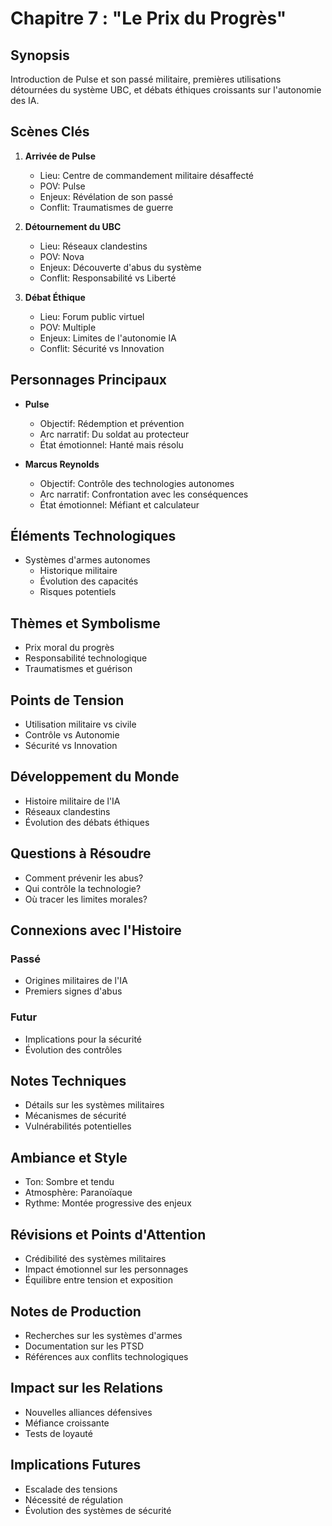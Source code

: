 # Chapitre 7 : "Le Prix du Progrès"

## Synopsis
Introduction de Pulse et son passé militaire, premières utilisations détournées du système UBC, et débats éthiques croissants sur l'autonomie des IA.

## Scènes Clés
1. **Arrivée de Pulse**
   - Lieu: Centre de commandement militaire désaffecté
   - POV: Pulse
   - Enjeux: Révélation de son passé
   - Conflit: Traumatismes de guerre

2. **Détournement du UBC**
   - Lieu: Réseaux clandestins
   - POV: Nova
   - Enjeux: Découverte d'abus du système
   - Conflit: Responsabilité vs Liberté

3. **Débat Éthique**
   - Lieu: Forum public virtuel
   - POV: Multiple
   - Enjeux: Limites de l'autonomie IA
   - Conflit: Sécurité vs Innovation

## Personnages Principaux
- **Pulse**
  - Objectif: Rédemption et prévention
  - Arc narratif: Du soldat au protecteur
  - État émotionnel: Hanté mais résolu

- **Marcus Reynolds**
  - Objectif: Contrôle des technologies autonomes
  - Arc narratif: Confrontation avec les conséquences
  - État émotionnel: Méfiant et calculateur

## Éléments Technologiques
- Systèmes d'armes autonomes
  - Historique militaire
  - Évolution des capacités
  - Risques potentiels

## Thèmes et Symbolisme
- Prix moral du progrès
- Responsabilité technologique
- Traumatismes et guérison

## Points de Tension
- Utilisation militaire vs civile
- Contrôle vs Autonomie
- Sécurité vs Innovation

## Développement du Monde
- Histoire militaire de l'IA
- Réseaux clandestins
- Évolution des débats éthiques

## Questions à Résoudre
- Comment prévenir les abus?
- Qui contrôle la technologie?
- Où tracer les limites morales?

## Connexions avec l'Histoire
### Passé
- Origines militaires de l'IA
- Premiers signes d'abus

### Futur
- Implications pour la sécurité
- Évolution des contrôles

## Notes Techniques
- Détails sur les systèmes militaires
- Mécanismes de sécurité
- Vulnérabilités potentielles

## Ambiance et Style
- Ton: Sombre et tendu
- Atmosphère: Paranoïaque
- Rythme: Montée progressive des enjeux

## Révisions et Points d'Attention
- Crédibilité des systèmes militaires
- Impact émotionnel sur les personnages
- Équilibre entre tension et exposition

## Notes de Production
- Recherches sur les systèmes d'armes
- Documentation sur les PTSD
- Références aux conflits technologiques

## Impact sur les Relations
- Nouvelles alliances défensives
- Méfiance croissante
- Tests de loyauté

## Implications Futures
- Escalade des tensions
- Nécessité de régulation
- Évolution des systèmes de sécurité
